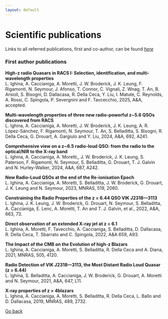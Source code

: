 ```yaml
---
layout: default
---
```


# Scientific publications
Links to all referred publications, first and co-author, can be found *[here](https://ui.adsabs.harvard.edu/public-libraries/1d8_iPsRTDOkwPHmys5B_g)*


### First author publications

**High-z radio Quasars in RACS I: Selection, identification, and multi-wavelength properties**\
L. Ighina, A. Caccianiga, A. Moretti, J. W. Broderick,
 J. K. Leung, F.  Rigamonti, N. Seymour, J. Afonso, T. Connor, C. Vignali, Z. Wnag, T. An, B. Arsioli, S. Bisogni, D. Dallacasa, R. Della Ceca, Y. Liu, I. Matute, C. Reynolds,  A. Rossi, C. Spingola, P. Severgnini and F. Tavcecchio, 2025, A&A, accepted.


**Multi-wavelength properties of three new radio-powerful z~5.6 QSOs discovered from RACS**\
L. Ighina, A. Caccianiga, A. Moretti, J. W. Broderick, J. K. Leung, A. R. López-Sánchez, F. Rigamonti, N. Seymour, T. An, S. Belladitta, S. Bisogni, R. Della Ceca, G.  Drouart, A. Gargiulo and  Y. Liu,  2024, A&A, 692, A241.


**Comprehensive view on a z~6.5 radio-loud QSO: from the radio to the optical/NIR to the X-ray band**\
L. Ighina, A. Caccianiga, A. Moretti,, J. W. Broderick, J. K. Leung, S. Paterson, F. Rigamonti, N. Seymour, S. Belladitta,  G. Drouart, T. J. Galvin and N. Hurley-Walker, 2024, A&A, 687, A242.


**New Radio-Loud QSOs at the end of the Re-ionisation Epoch**\
L. Ighina, A. Caccianiga, A. Moretti, S. Belladitta, J. W. Broderick, G. Drouart, J. K. Leung and N. Seymour, 2023, MNRAS, 519, 2060.


**Constraining the Radio Properties of the z = 6.44 QSO VIK J2318—3113**\
L. Ighina, J. K. Leung, J. W. Broderick, G. Drouart, N. Seymour, S. Belladitta, A. Caccianiga, E. Lenc, A. Moretti, T. An and T. J. Galvin,  et al., 2022, A&A, 663, 73.


**Direct observation of an extended X-ray jet at z = 6.1**\
L. Ighina, A. Moretti, F. Tavecchio, A. Caccianiga, S. Belladitta, D. Dallacasa,  R. Della Ceca, T. Sbarrato and C. Spingola, 2022, A&A 659, A93.


**The Impact of the CMB on the Evolution of high-z Blazars**\
L. Ighina, A. Caccianiga, A. Moretti, S. Belladitta, R. Della Ceca and A. Diana, 2021, MNRAS, 505, 4120.


**Radio Detection of VIK J2318—3113, the Most Distant Radio Loud Quasar (z = 6.44)**\
L. Ighina, S. Belladitta, A. Caccianiga, J. W. Broderick, G. Drouart, A. Moretti and N. Seymour, 2021, A&A, 647, L11. 
 

**X-ray properties of z > 4blazars**\
L. Ighina, A. Caccianiga, A. Moretti, S. Belladitta, R. Della Ceca, L. Ballo and D. Dallacasa, 2019, MNRAS, 489, 2732.






[Go back](./)
